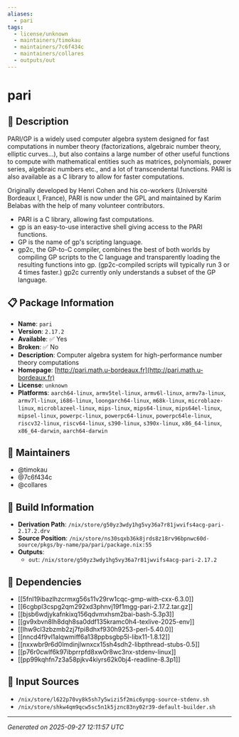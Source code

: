 ```yaml
---
aliases:
  - pari
tags:
  - license/unknown
  - maintainers/timokau
  - maintainers/7c6f434c
  - maintainers/collares
  - outputs/out
---
```


# pari

## 📝 Description

PARI/GP is a widely used computer algebra system designed for fast
computations in number theory (factorizations, algebraic number theory,
elliptic curves...), but also contains a large number of other useful
functions to compute with mathematical entities such as matrices,
polynomials, power series, algebraic numbers etc., and a lot of
transcendental functions. PARI is also available as a C library to allow
for faster computations.

Originally developed by Henri Cohen and his co-workers (Université
Bordeaux I, France), PARI is now under the GPL and maintained by Karim
Belabas with the help of many volunteer contributors.

- PARI is a C library, allowing fast computations.
- gp is an easy-to-use interactive shell giving access to the PARI
  functions.
- GP is the name of gp's scripting language.
- gp2c, the GP-to-C compiler, combines the best of both worlds by
  compiling GP scripts to the C language and transparently loading the
  resulting functions into gp. (gp2c-compiled scripts will typically run
  3 or 4 times faster.) gp2c currently only understands a subset of the
  GP language.


## 📋 Package Information

- **Name**: `pari`
- **Version**: `2.17.2`
- **Available**: ✅ Yes
- **Broken**: ✅ No
- **Description**: Computer algebra system for high-performance number theory computations
- **Homepage**: [http://pari.math.u-bordeaux.fr](http://pari.math.u-bordeaux.fr)
- **License**: `unknown`
- **Platforms**: `aarch64-linux`, `armv5tel-linux`, `armv6l-linux`, `armv7a-linux`, `armv7l-linux`, `i686-linux`, `loongarch64-linux`, `m68k-linux`, `microblaze-linux`, `microblazeel-linux`, `mips-linux`, `mips64-linux`, `mips64el-linux`, `mipsel-linux`, `powerpc-linux`, `powerpc64-linux`, `powerpc64le-linux`, `riscv32-linux`, `riscv64-linux`, `s390-linux`, `s390x-linux`, `x86_64-linux`, `x86_64-darwin`, `aarch64-darwin`
## 👥 Maintainers

- @timokau
- @7c6f434c
- @collares


## 🔧 Build Information

- **Derivation Path**: `/nix/store/g50yz3wdy1hg5vy36a7r81jwvifs4acg-pari-2.17.2.drv`
- **Source Position**: `/nix/store/ns30sqxb36k8jrds8z18rv96bpnwc60d-source/pkgs/by-name/pa/pari/package.nix:55`
- **Outputs**:
  - `out`:  `/nix/store/g50yz3wdy1hg5vy36a7r81jwvifs4acg-pari-2.17.2`

## 🔗 Dependencies

- [[5fnl19ibazlhzcrmxg56s11v29rw1cqc-gmp-with-cxx-6.3.0]]
- [[6cgbpl3cspg2qm292xd3phnvj19f1mgg-pari-2.17.2.tar.gz]]
- [[bjsb6wdjykafnkixq156qdvmxhsm2bai-bash-5.3p3]]
- [[gv9xbvn8lh8dqh8sa0ddf135kramc0h4-texlive-2025-env]]
- [[lhw9cl3zbzmb2zj7fpi8dhxf930h9253-perl-5.40.0]]
- [[nncd4f9vl1alqwmiff6a138ppbsgbp5l-libx11-1.8.12]]
- [[nxxwbr9r6d0lmdinjlwnxcx15sh4sdh2-libpthread-stubs-0.5]]
- [[p76r0cwlf6k97ibprrpfd8xw0r8wc3nx-stdenv-linux]]
- [[pp99kqhfn7z3a58pjkv4kiyrs62k0bj4-readline-8.3p1]]

## 📁 Input Sources

- `/nix/store/l622p70vy8k5sh7y5wizi5f2mic6ynpg-source-stdenv.sh`
- `/nix/store/shkw4qm9qcw5sc5n1k5jznc83ny02r39-default-builder.sh`

---
*Generated on 2025-09-27 12:11:57 UTC*
